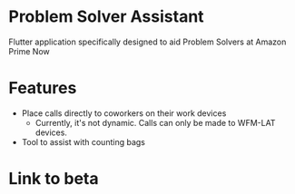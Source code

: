 # Problem Solver Assistant
Flutter application specifically designed to aid Problem Solvers at Amazon Prime Now

# Features
* Place calls directly to coworkers on their work devices
  * Currently, it's not dynamic. Calls can only be made to WFM-LAT devices.
* Tool to assist with counting bags

# Link to beta

